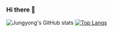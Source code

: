 ### Hi there 👋

<!--
**jungyonge/jungyonge** is a ✨ _special_ ✨ repository because its `README.md` (this file) appears on your GitHub profile.

Here are some ideas to get you started:

- 🔭 I’m currently working on ...
- 🌱 I’m currently learning ...
- 👯 I’m looking to collaborate on ...
- 🤔 I’m looking for help with ...
- 💬 Ask me about ...
- 📫 How to reach me: ...
- 😄 Pronouns: ...
- ⚡ Fun fact: ...
-->


![Jungyong's GitHub stats](https://github-readme-stats.vercel.app/api?username=jungyonge&show_icons=true&theme=transparent)
[![Top Langs](https://github-readme-stats.vercel.app/api/top-langs/?username=jungyonge)](https://github.com/anuraghazra/github-readme-stats)
